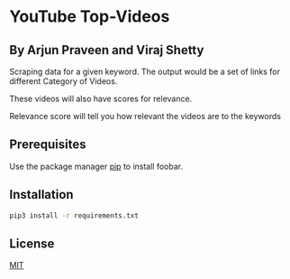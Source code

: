 # YouTube Top-Videos

## By Arjun Praveen and Viraj Shetty

Scraping data for a given keyword. The output would be a set of links for different Category of Videos.

These videos will also have scores for relevance.

Relevance score will tell you how relevant the videos are to the keywords
## Prerequisites


Use the package manager [pip](https://pip.pypa.io/en/stable/) to install foobar.

## Installation
```bash
pip3 install -r requirements.txt
```

## License
[MIT](https://choosealicense.com/licenses/mit/)
